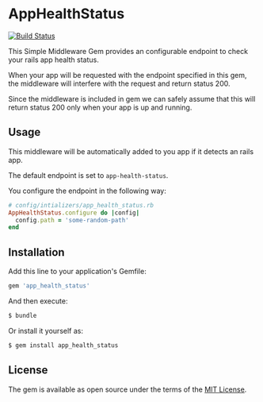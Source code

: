 # AppHealthStatus

[![Build Status](https://travis-ci.org/elitmus/app-health-status.svg?branch=master)](https://travis-ci.org/elitmus/app-health-status)

This Simple Middleware Gem provides an configurable endpoint to check your rails app health status.

When your app will be requested with the endpoint specified in this gem, the middleware will interfere with the request and return status 200.

Since the middleware is included in gem we can safely assume that this will return status 200 only when your app is up and running.

## Usage

This middleware will be automatically added to you app if it detects an rails app.

The default endpoint is set to `app-health-status`.

You configure the endpoint in the following way:

```rb
# config/intializers/app_health_status.rb
AppHealthStatus.configure do |config|
  config.path = 'some-random-path'
end
```

## Installation
Add this line to your application's Gemfile:

```ruby
gem 'app_health_status'
```

And then execute:
```bash
$ bundle
```

Or install it yourself as:
```bash
$ gem install app_health_status
```

## License
The gem is available as open source under the terms of the [MIT License](https://opensource.org/licenses/MIT).
